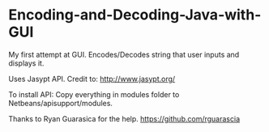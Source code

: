 # Encoding-and-Decoding-Java-with-GUI
My first attempt at GUI. Encodes/Decodes string that user inputs and displays it. 

Uses Jasypt API. Credit to: http://www.jasypt.org/

To install API: Copy everything in modules folder to Netbeans/apisupport/modules.

Thanks to Ryan Guarasica for the help. https://github.com/rguarascia



